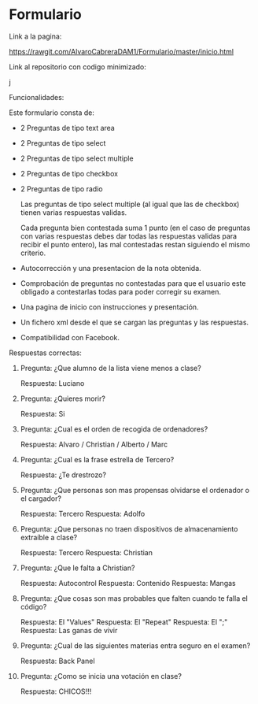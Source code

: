 # Formulario

Link a la pagina: 

https://rawgit.com/AlvaroCabreraDAM1/Formulario/master/inicio.html

Link al repositorio con codigo minimizado:

j

Funcionalidades:

Este formulario consta de: 

- 2 Preguntas de tipo text area 
- 2 Preguntas de tipo select 
- 2 Preguntas de tipo select multiple 
- 2 Preguntas de tipo checkbox 
- 2 Preguntas de tipo radio 

  Las preguntas de tipo select multiple (al igual que las de checkbox) tienen varias respuestas validas. 

  Cada pregunta bien contestada suma 1 punto (en el caso de preguntas con varias respuestas debes dar todas las respuestas validas para
  recibir el punto entero), las mal contestadas restan siguiendo el mismo criterio.

- Autocorrección y una presentacion de la nota obtenida.

- Comprobación de preguntas no contestadas para que el usuario este obligado a contestarlas todas para poder corregir su examen.

- Una pagina de inicio con instrucciones y presentación.

- Un fichero xml desde el que se cargan las preguntas y las respuestas.

- Compatibilidad con Facebook.

Respuestas correctas:

  1. Pregunta: ¿Que alumno de la lista viene menos a clase?
  
     Respuesta: Luciano

  2. Pregunta: ¿Quieres morir?
  
     Respuesta: Si

  3. Pregunta: ¿Cual es el orden de recogida de ordenadores?
  
     Respuesta: Alvaro / Christian / Alberto / Marc

  4. Pregunta: ¿Cual es la frase estrella de Tercero?
  
     Respuesta: ¿Te drestrozo?

  5. Pregunta: ¿Que personas son mas propensas olvidarse el ordenador o el cargador?
  
     Respuesta: Tercero
     Respuesta: Adolfo

  6. Pregunta: ¿Que personas no traen dispositivos de almacenamiento extraíble a clase?
  
     Respuesta: Tercero
     Respuesta: Christian

  7. Pregunta: ¿Que le falta a Christian?
  
     Respuesta: Autocontrol
     Respuesta: Contenido
     Respuesta: Mangas

  8. Pregunta: ¿Que cosas son mas probables que falten cuando te falla el código?
  
     Respuesta: El "Values" 
     Respuesta: El "Repeat"
     Respuesta: El ";"
     Respuesta: Las ganas de vivir

  9. Pregunta: ¿Cual de las siguientes materias entra seguro en el examen?
  
     Respuesta: Back Panel

  10. Pregunta: ¿Como se inicia una votación en clase?
  
      Respuesta: CHICOS!!!
